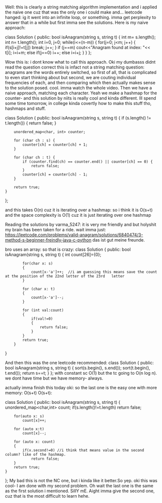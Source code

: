 Well: this is clearly a string matching algorithm implementation and i applied the naive one cuz that was the only one i could make and...
leetcode hanged: ig it went into an infinite loop, or something. imma get perplexity to answer that in a while but first imma see the solutions. Here is my naive approach: 

class Solution {
public:
    bool isAnagram(string s, string t) {
        int m= s.length();
        int n= t.length();
        int i=0, j=0;
        while(i<=(n-m))
        {
            for(j=0; j<m; j++)
            {
                if(s[i+j]!=t[j])
                    break;
                j++;
            }
            if (j==m)
                cout<<"Anagram found at index: "<< t[i];
                i=i+m;
            else if(j==0)
                i++;
            else
                i=i+j;
        }
    }
};

Wow this is: i dont know what to call this approach. Oki my dumbasss didnt read the question correct this is infact not a string matching question: anagrams are the words entirely switched, so first of all, that is complicated to even start thinking about but second, we are couting individual frequencies of each, and then comparing which then actually makes sense to the solution posed. cool. imma watch the whole video. Then we have a naive approach, matching each character. 
Yeah we make a hashmap for the counter- and this solution by niits is really cool and kinda different. Ill spend some time tomorrow, in college kinda covertly how to make this stuff tho, hashmaps and stuff. 

class Solution {
public:
    bool isAnagram(string s, string t) {
        if (s.length() != t.length()) {
            return false;
        }

        unordered_map<char, int> counter;

        for (char ch : s) {
            counter[ch] = counter[ch] + 1;
        }

        for (char ch : t) {
            if (counter.find(ch) == counter.end() || counter[ch] == 0) {
                return false;
            }
            counter[ch] = counter[ch] - 1;
        }

        return true;        
    }
};

and this takes O(n) cuz it is iterating over a hashmap: so i think it is O(s+t) and the space complexity is O(1) cuz it is just iterating over one hashmap

Reading the solutions by varma_5247: it is very me friendly and but holyshit my brain has been taken for a ride. 
wait imma just: https://leetcode.com/problems/valid-anagram/solutions/6840474/3-method-s-beginner-freindly-java-c-python
das ist gut meine freunde.

bro uses an array: so that is crazy:
class Solution
{
    public:
        bool isAnagram(string s, string t)
        {
            int count[26]={0};

            for(char x: s)
            {
                count[x-'a']++;  //i am guessing this means save the count at the position of the 22nd letter of the 23rd   letter 
            }

            for (char x: t)
            {
                count[x-'a']--;
            }

            for (int val:count)
            {
                if(val!=0)
                {
                    return false; 
                }
            }
            return true; 
        }
}

And then this was the one leetcode recommended: 
class Solution
{
    public:
        bool isAnagram(string s, string t)
        {
            sort(s.begin(), s.end());
            sort(t.begin(), t.end());
            return s==t; 
        }
}; with constant sc O(1) but the tc going to O(n log n). we dont have time but we have memory- always. 

actually imma finish this today oki: so the last one is the easy one with more memory: O(s+t) O(s+t):

class Solution
{
    public:
    bool isAnagram(string s, string t)
    {
        unordered_map<char,int> count;
        if(s.length()!=t.length)
            return false; 

        for(auto x: s)
            count[x]++;

        for (auto x:t)
            count[x]--;
        
        for (auto x: count)
        {
            if(x.second!=0) //i think that means value in the second column? like of the hashmap. 
                return false;
        }
        return true; 
    }    

};
My bad this is not the NC one, but i kinda like it better.So yep. oki this was cool- I am done with my second problem. Oh wait the last one is the same as the first solution i mentioned. SillY mE. Aight imma give the second one, cuz that is the most difficult to learn hehe. 